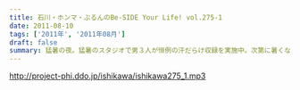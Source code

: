 ```yaml
---
title: 石川・ホンマ・ぶるんのBe-SIDE Your Life! vol.275-1
date: 2011-08-10
tags: ['2011年', '2011年08月']
draft: false
summary: 猛暑の夜。猛暑のスタジオで男３人が恒例の汗だらけ収録を実施中。次第に暑くなっていくのはビルだからこそ。１９時を過ぎると「空調」が切れるのです！！！NAMAE
---
```


http://project-phi.ddo.jp/ishikawa/ishikawa275_1.mp3
